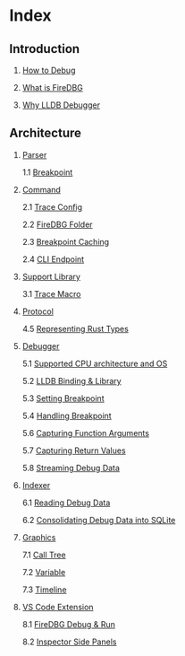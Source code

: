 # Index

## Introduction

1. [How to Debug](#)

2. [What is FireDBG](#)

3. [Why LLDB Debugger](#)

## Architecture

1. [Parser](#)

    1.1 [Breakpoint](#)

2. [Command](#)

    2.1 [Trace Config](#)

    2.2 [FireDBG Folder](#)

    2.3 [Breakpoint Caching](#)

    2.4 [CLI Endpoint](#)

3. [Support Library](#)

    3.1 [Trace Macro](#)

4. [Protocol](#)

    4.5 [Representing Rust Types](#)

5. [Debugger](#)

    5.1 [Supported CPU architecture and OS](#)

    5.2 [LLDB Binding & Library](#)

    5.3 [Setting Breakpoint](#)

    5.4 [Handling Breakpoint](#)

    5.6 [Capturing Function Arguments](#)

    5.7 [Capturing Return Values](#)

    5.8 [Streaming Debug Data](#)

6. [Indexer](#)

    6.1 [Reading Debug Data](#)

    6.2 [Consolidating Debug Data into SQLite](#)

7. [Graphics](#)

    7.1 [Call Tree](#)

    7.2 [Variable](#)

    7.3 [Timeline](#)

8. [VS Code Extension](#)

    8.1 [FireDBG Debug & Run](#)

    8.2 [Inspector Side Panels](#)
